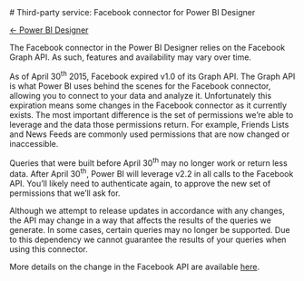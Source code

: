 <properties pageTitle="3rd Party Service - Facebook connector" description="3rd Party Service - Facebook connector" services="powerbi" documentationCenter="" authors="v-anpasi" manager="mblythe" editor=""/>
<tags ms.service="powerbi" ms.devlang="NA" ms.topic="article" ms.tgt_pltfrm="NA" ms.workload="powerbi" ms.date="06/26/2015" ms.author="v-anpasi"/>
# Third-party service: Facebook connector for Power BI Designer

[← Power BI Designer](https://support.powerbi.com/knowledgebase/topics/68530-power-bi-designer)

The Facebook connector in the Power BI Designer relies on the Facebook Graph API. As such, features and availability may vary over time.

As of April 30<sup>th</sup> 2015, Facebook expired v1.0 of its Graph API. The Graph API is what Power BI uses behind the scenes for the Facebook connector, allowing you to connect to your data and analyze it. Unfortunately this expiration means some changes in the Facebook connector as it currently exists. The most important difference is the set of permissions we’re able to leverage and the data those permissions return. For example, Friends Lists and News Feeds are commonly used permissions that are now changed or inaccessible.

Queries that were built before April 30<sup>th</sup> may no longer work or return less data. After April 30<sup>th</sup>, Power BI will leverage v2.2 in all calls to the Facebook API. You’ll likely need to authenticate again, to approve the new set of permissions that we’ll ask for.

Although we attempt to release updates in accordance with any changes, the API may change in a way that affects the results of the queries we generate. In some cases, certain queries may no longer be supported. Due to this dependency we cannot guarantee the results of your queries when using this connector.

More details on the change in the Facebook API are available [here](https://developers.facebook.com/docs/apps/changelog#v2_0).